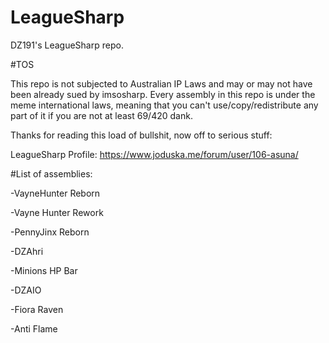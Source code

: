 LeagueSharp
===========

DZ191's LeagueSharp repo. 

#TOS

This repo is not subjected to Australian IP Laws and may or may not have been already sued by imsosharp. Every assembly in this repo is under the meme international laws, meaning that you can't use/copy/redistribute any part of it if you are not at least 69/420 dank.


Thanks for reading this load of bullshit, now off to serious stuff:


LeagueSharp Profile: https://www.joduska.me/forum/user/106-asuna/


#List of assemblies:

-VayneHunter Reborn

-Vayne Hunter Rework

-PennyJinx Reborn

-DZAhri

-Minions HP Bar

-DZAIO

-Fiora Raven

-Anti Flame
